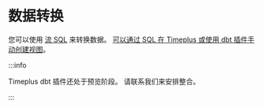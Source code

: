 # 数据转换

您可以使用 [流 SQL](https://www.timeplus.com/post/top-10-streaming-sql-patterns) 来转换数据。 [可以通过 SQL 在 Timeplus 或使用 dbt 插件手动创建视图](view)。

:::info

Timeplus dbt 插件还处于预览阶段。 请联系我们来安排整合。

:::

